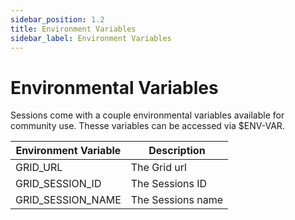 ```yaml
---
sidebar_position: 1.2
title: Environment Variables
sidebar_label: Environment Variables
---
```


# Environmental Variables
Sessions come with a couple environmental variables available for community use. Thesse variables can be accessed via $ENV-VAR.

| Environment Variable | Description|
| -------------------- | -----------|
| GRID_URL| The Grid url|
| GRID_SESSION_ID | The Sessions ID|
| GRID_SESSION_NAME | The Sessions name|
